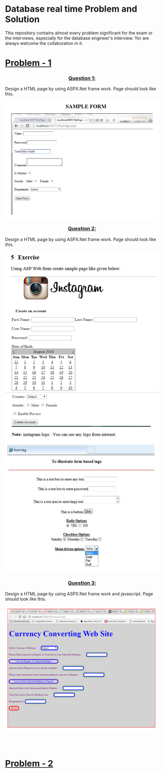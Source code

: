 # Database real time Problem and Solution
 This repository contains almost every problem significant for the exam or the interviews, especially for the database engineer's interview. Yor are always welcome the collaboration in it.


<a href="./Problem1"><h1>Problem - 1</h1></a>

<a href="./Problem1/solution/Q1.aspx"><h3 align="center" >Question 1:  </h3></a>
Design a HTML page by using ASPX.Net frame work. Page should look like this.
<div align="center">
<img align="center" src="/Problem1/images/1.png"/>
</div>

<a href="./Problem1/solution/Q2.aspx"><h3 align="center" >Question 2:  </h3></a>
Design a HTML page by using ASPX.Net frame work. Page should look like this.

<div align="center">
<img align="center" src="/Problem1/images/2.png"/>
<img align="center" src="/Problem1/images/2.1.png"/>
<img align="center" src="/Problem1/images/2.2.png"/>
</div>


<a href="./Problem1/solution/Q3"><h3 align="center" >Question 3:  </h3></a>
Design a HTML page by using ASPX.Net frame work and javascript. Page should look like this.

<div align="center">
<img align="center" src="/Problem1/images/3.png"/>
</div>
<br>
<br>
<br>
<a href="./Lab1"><h1>Problem - 2</h1></a>

